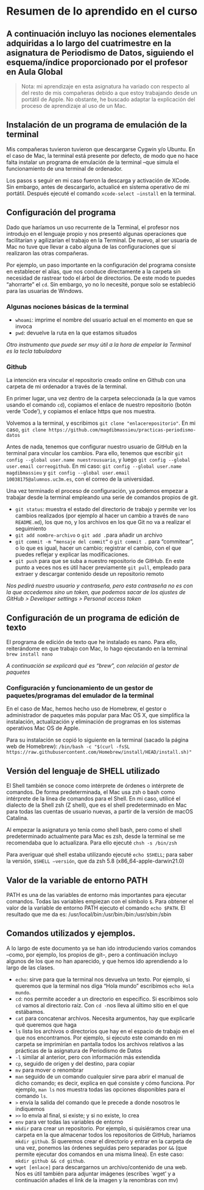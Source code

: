 # Resumen de lo aprendido en el curso

## **A continuación incluyo las nociones elementales adquiridas a lo largo del cuatrimestre en la asignatura de Periodismo de Datos, siguiendo el esquema/índice proporcionado por el profesor en Aula Global**

> Nota: mi aprendizaje en esta asignatura ha variado con respecto al del resto de mis compañeras debido a que estoy trabajando desde un portátil de Apple. No obstante, he buscado adaptar la explicación del proceso de aprendizaje al uso de un Mac.

## **Instalación de un programa de emulación de la terminal**

Mis compañeras tuvieron tuvieron que descargarse Cygwin y/o Ubuntu. En el caso de Mac, la terminal está presente por defecto, de modo que no hace falta instalar un programa de emulación de la terminal –que simula el funcionamiento de una terminal de ordenador. 

Los pasos s seguir en mi caso fueron la descarga y activación de XCode. Sin embargo, antes de descargarlo, actualicé en sistema operativo de mi portátil. Después ejecuté el comando `xcode-select –install` en la terminal. 

## **Configuración del programa**

Dado que haríamos un uso recurrente de la Terminal, el profesor nos introdujo en el lenguaje propio y nos presentó algunas operaciones que facilitarían y agilizarían el trabajo en la Terminal. De nuevo, al ser usuaria de Mac no tuve que llevar a cabo alguna de las configuraciones que sí realizaron las otras compañeras.

Por ejemplo, un paso importante en la configuración del programa consiste en establecer el alias, que nos conduce directamente a la carpeta sin necesidad de rastrear todo el árbol de directorios. De este modo te puedes “ahorrarte” el `cd`. Sin embargo, yo no lo necesité, porque solo se estableció para las usuarias de Windows.

### Algunas nociones básicas de la terminal

- `whoami`:  imprime el nombre del usuario actual en el momento en que se invoca
- `pwd`: devuelve la ruta en la que estamos situados

*Otro instrumento que puede ser muy útil a la hora de empelar la Terminal es la tecla tabuladora*

### Github

La intención era vincular el repositorio creado online en Github con una carpeta de mi ordenador a través de la terminal. 

En primer lugar, una vez dentro de la carpeta seleccionada (a la que vamos usando el comando `cd`), copiamos el enlace de nuestro repositorio (botón verde ‘Code’), y copiamos el enlace https que nos muestra. 

Volvemos a la terminal, y escribimos `git clone "enlacerepositorio"`. En mi caso, `git clone https://github.com/magdibmassieu/practicas-periodismo-datos` 

Antes de nada, tenemos que configurar nuestro usuario de GitHub en la terminal para vincular los cambios. Para ello, tenemos que escribir `git config --global user.name nuestrousuario`, y luego `git config --global user.email correogithub`. En mi caso: `git config --global user.name magdibmassieu` y `git config --global user.email 10038175@alumnos.uc3m.es`, con el correo de la universidad.

Una vez terminado el proceso de configuración, ya podemos empezar a trabajar desde la terminal empleando una serie de comandos propios de git. 

- `git status`: muestra el estado del directorio de trabajo y permite ver los cambios realizados (por ejemplo al hacer un cambio a través de `nano README.md`), los que no, y los archivos en los que Git no va a realizar el seguimiento
- `git add nombre-archivo` o `git add .`para añadir un archivo
- `git commit -m “mensaje del commit”` o `git commit .` para “commitear”, o lo que es igual, hacer un cambio; registrar el cambio, con el que puedes reflejar y explicar las modificaciones. 
- `git push` para que se suba a nuestro repositorio de GitHub. En este punto a veces nos es útil hacer previamente `git pull`, empleado para extraer y descargar contenido desde un repositorio remoto

*Nos pedirá nuestro usuario y contraseña, pero esta contraseña no es con la que accedemos sino un token, que podemos sacar de los ajustes de GitHub > Developer settings > Personal access token*


## Configuración de un programa de edición de texto

El programa de edición de texto que he instalado es nano. Para ello, reiterándome en que trabajo con Mac, lo hago ejecutando en la terminal `brew install nano`

*A continuación se explicará qué es “brew”, con relación al gestor de paquetes*

### Configuración y funcionamiento de un gestor de paquetes/programas del emulador de la terminal

En el caso de Mac, hemos hecho uso de Homebrew, el gestor o administrador de paquetes más popular para Mac OS X, que simplifica la instalación, actualización y eliminación de programas en los sistemas operativos Mac OS de Apple. 

Para su instalación se copió lo siguiente en la terminal (sacado la página web de Homebrew): 
`/bin/bash -c "$(curl -fsSL https://raw.githubusercontent.com/Homebrew/install/HEAD/install.sh)"`


## Versión del lenguaje de SHELL utilizado

El Shell también se conoce como intérprete de órdenes o intérprete de comandos. De forma predeterminada, el Mac usa zsh o bash como intérprete de la línea de comandos para el Shell. En mi caso, utilicé el dialecto de la Shell zsh (Z shell), que es el shell predeterminado en Mac para todas las cuentas de usuario nuevas, a partir de la versión de macOS Catalina.

Al empezar la asignatura yo tenía como shell bash, pero como el shell predeterminado actualmente para Mac es zsh, desde la terminal se me recomendaba que lo actualizara. Para ello ejecuté `chsh -s /bin/zsh`

Para averiguar qué shell estaba utilizando ejecuté `echo $SHELL`; para saber la versión, `$SHELL –versión`, que da zsh 5.8 (x86_64-apple-darwin21.0)

## Valor de la variable de entorno PATH

PATH es una de las variables de entorno más importantes para ejecutar comandos. Todas las variables empiezan con el símbolo `$`. Para obtener el valor de la variable de entorno PATH ejecuto el comando `echo $PATH`. El resultado que me da es:
/usr/local/bin:/usr/bin:/bin:/usr/sbin:/sbin


## Comandos utilizados y ejemplos.

A lo largo de este documento ya se han ido introduciendo varios comandos –como, por ejemplo, los propios de git–, pero a continuación incluyo algunos de los que no han aparecido, y que hemos ido aprendiendo a lo largo de las clases.
- `echo`: sirve para que la terminal nos devuelva un texto. Por ejemplo, si queremos que la terminal nos diga “Hola mundo” escribimos `echo Hola mundo`.
- `cd`: nos permite acceder a un directorio en específico. Si escribimos solo `cd` vamos al directorio raíz. Con `cd -`nos lleva al último sitio en el que estábamos.
- `cat` para concatenar archivos. Necesita argumentos, hay que explicarle qué queremos que haga
- `ls` lista los archivos o directorios que hay en el espacio de trabajo en el que nos encontramos. Por ejemplo, si ejecuto este comando en mi carpeta se imprimirían en pantalla todos los archivos relativos a las prácticas de la asignatura de Periodismo de Datos
- `-l` similar al anterior, pero con información más extendida
- `cp`, seguido de origen y del destino, para copiar
- `mv` para mover o renombrar
- `man` seguido de un comando cualquier sirve para abrir el manual de dicho comando; es decir, explica en qué consiste y cómo funciona. Por ejemplo, `man ls` nos muestra todas las opciones disponibles para el comando `ls`. 
- `>` envía la salida del comando que le precede a donde nosotros le indiquemos
- `>>` lo envía al final, si existe; y si no existe, lo crea
- `env` para ver todas las variables de entorno
- `mkdir` para crear un repositorio. Por ejemplo, si quisiéramos crear una carpeta en la que almacenar todos los repositorios de GitHub, haríamos `mkdir github`. Si queremos crear el directorio y entrar en la carpeta de una vez, ponemos las órdenes seguidas pero separadas por `&&` (que permite ejecutar dos comandos en una misma línea). En este caso: `mkdir github && cd github`.
- `wget [enlace]` para descargarnos un archivo/contenido de una web. Nos es útil también para adjuntar imágenes (escribes `wget’ y a continuación añades el link de la imagen y la renombras con mv)

